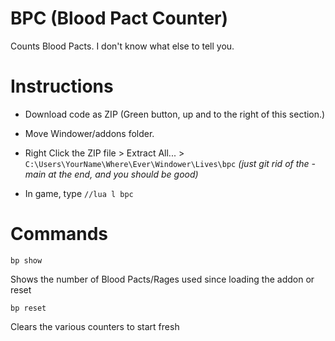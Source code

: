 # BPC (Blood Pact Counter)

Counts Blood Pacts. I don't know what else to tell you.

# Instructions

- Download code as ZIP (Green button, up and to the right of this section.)

- Move Windower/addons folder.

- Right Click the ZIP file > Extract All... > `C:\Users\YourName\Where\Ever\Windower\Lives\bpc`
*(just git rid of the -main at the end, and you should be good)*

- In game, type `//lua l bpc`


# Commands

`bp show`

Shows the number of Blood Pacts/Rages used since loading the addon or reset

`bp reset`

Clears the various counters to start fresh

